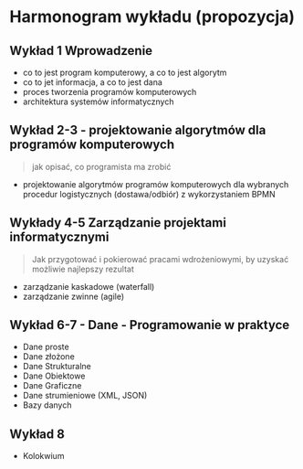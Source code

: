 # Harmonogram wykładu (propozycja)

## Wykład 1 Wprowadzenie

- co to jest program komputerowy, a co to jest algorytm
- co to jet informacja, a co to jest dana
- proces tworzenia programów komputerowych
- architektura systemów informatycznych

## Wykład 2-3 - projektowanie algorytmów dla programów komputerowych 

> jak opisać, co programista ma zrobić

- projektowanie algorytmów programów komputerowych dla wybranych procedur logistycznych (dostawa/odbiór) z wykorzystaniem BPMN


## Wykłady 4-5 Zarządzanie projektami informatycznymi

> Jak przygotować i pokierować pracami wdrożeniowymi, by uzyskać możliwie najlepszy rezultat

- zarządzanie kaskadowe (waterfall)
- zarządzanie zwinne (agile)
 

## Wykład 6-7 - Dane - Programowanie w praktyce

- Dane proste
- Dane złożone
- Dane Strukturalne
- Dane Obiektowe
- Dane Graficzne
- Dane strumieniowe (XML, JSON)
- Bazy danych

## Wykład 8

- Kolokwium
